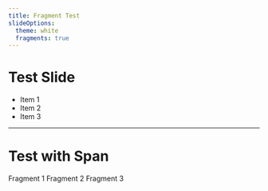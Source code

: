 ```yaml
---
title: Fragment Test
slideOptions:
  theme: white
  fragments: true
---
```


# Test Slide

- Item 1 <!-- .element: class="fragment" -->
- Item 2 <!-- .element: class="fragment" -->
- Item 3 <!-- .element: class="fragment" -->

---

# Test with Span

<span>Fragment 1</span><!-- .element: class="fragment" -->
<span>Fragment 2</span><!-- .element: class="fragment" -->
<span>Fragment 3</span><!-- .element: class="fragment" -->